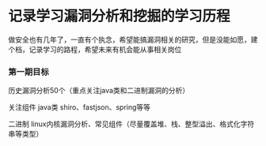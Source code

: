# 记录学习漏洞分析和挖掘的学习历程

做安全也有几年了，一直有个执念，希望能搞漏洞相关的研究，但是没能如愿，建个档，记录学习的路程，希望未来有机会能从事相关岗位


### 第一期目标
历史漏洞分析50个（重点关注java类和二进制漏洞的分析）

关注组件
java类 shiro、fastjson、spring等等

二进制 linux内核漏洞分析、常见组件（尽量覆盖堆、栈、整型溢出、格式化字符串等类型）
